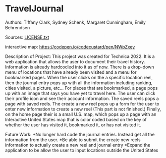# TravelJournal
Authors: Tiffany Clark, Sydney Schenk, Margaret Cunningham, Emily Behrendsen

Sources: 
[LICENSE.txt](https://github.com/margaretcunningham/TravelJournal/files/9794123/LICENSE.txt)


interactive map:
https://codepen.io/codecustard/pen/NWpZxey

Description of Project:
This project was created for Technica 2022. It is a web application that allows the user to document
their travel history. Information is already hardcodied into it as of now. There is a drop-down menu of locations
that have already been visited and a menu for bookmarked pages. When the user clicks on the a specific location reel, then the journal entry
pops up with all the information including ranking, cities visited, a picture, etc... For places that are bookmarked,
a page pops up with an image that says you have yet to travel here. The user can click their profile icon and see their account information.
The saved reels pops a page with saved reels. The create a new reel pops up a form for the user to enter new information to create a new reel (This part is not finished.) Finally, on the home page their is a small U.S. map, which pops up a page with an Interactive United States map that 
is color coded based on the key of whether the user has visited it, bookmarked it, or has not visited it. 

Future Work:
*No longer hard code the journal entries. Instead get all the information from the user.
*Be able to submit the create new reels information to actually create a new reel and journal entry
*Expand the application to be allow the user to input locations outside the United States
